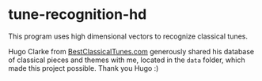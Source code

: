 # tune-recognition-hd

This program uses high dimensional vectors to recognize classical tunes.

Hugo Clarke from [BestClassicalTunes.com](BestClassicalTunes.com) generously shared his database of classical pieces and themes with me, located in the `data` folder, which made this project possible. Thank you Hugo :)